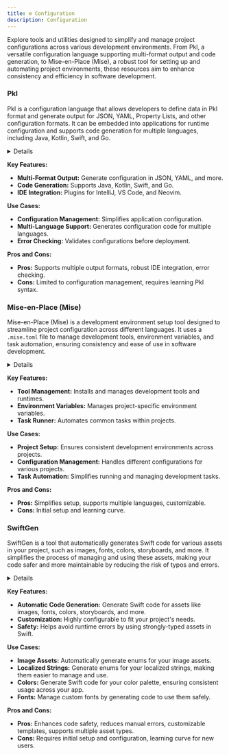 ```yaml
---
title: ⚙️ Configuration
description: Configuration
---
```


Explore tools and utilities designed to simplify and manage project configurations across various development environments. From Pkl, a versatile configuration language supporting multi-format output and code generation, to Mise-en-Place (Mise), a robust tool for setting up and automating project environments, these resources aim to enhance consistency and efficiency in software development.

### Pkl

Pkl is a configuration language that allows developers to define data in Pkl format and generate output for JSON, YAML, Property Lists, and other configuration formats. It can be embedded into applications for runtime configuration and supports code generation for multiple languages, including Java, Kotlin, Swift, and Go.

<details>

**URL:** https://pkl-lang.org/

**Authors:** `Pkl Team`

**Integration:**
- **Platforms Supported:** Web
- **API Documentation:** Not specified

**Community and Support:**
- **Support Channels:** GitHub Discussions
- **Community:** Active GitHub repository

</details>

**Key Features:**
- **Multi-Format Output:** Generate configuration in JSON, YAML, and more.
- **Code Generation:** Supports Java, Kotlin, Swift, and Go.
- **IDE Integration:** Plugins for IntelliJ, VS Code, and Neovim.

**Use Cases:**
- **Configuration Management:** Simplifies application configuration.
- **Multi-Language Support:** Generates configuration code for multiple languages.
- **Error Checking:** Validates configurations before deployment.

**Pros and Cons:**
- **Pros:** Supports multiple output formats, robust IDE integration, error checking.
- **Cons:** Limited to configuration management, requires learning Pkl syntax.

<LinkCard title="Visit Pkl" href="https://pkl-lang.org/" />

### Mise-en-Place (Mise)

Mise-en-Place (Mise) is a development environment setup tool designed to streamline project configuration across different languages. It uses a `.mise.toml` file to manage development tools, environment variables, and task automation, ensuring consistency and ease of use in software development.

<details>

**URL:** https://mise.jdx.dev/about.html

**Authors:** `Jeff Dickey`

**Integration:**
- **Platforms Supported:** Web
- **API Documentation:** Not specified

**Community and Support:**
- **Support Channels:** GitHub, Twitter, Mastodon, Discord
- **Community:** Active on GitHub and social media

</details>

**Key Features:**
- **Tool Management:** Installs and manages development tools and runtimes.
- **Environment Variables:** Manages project-specific environment variables.
- **Task Runner:** Automates common tasks within projects.

**Use Cases:**
- **Project Setup:** Ensures consistent development environments across projects.
- **Configuration Management:** Handles different configurations for various projects.
- **Task Automation:** Simplifies running and managing development tasks.

**Pros and Cons:**
- **Pros:** Simplifies setup, supports multiple languages, customizable.
- **Cons:** Initial setup and learning curve.

<LinkCard title="Visit Mise-en-Place" href="https://mise.jdx.dev/about.html" />

### SwiftGen

SwiftGen is a tool that automatically generates Swift code for various assets in your project, such as images, fonts, colors, storyboards, and more. It simplifies the process of managing and using these assets, making your code safer and more maintainable by reducing the risk of typos and errors.

<details>

**URL:** [https://github.com/SwiftGen/SwiftGen](https://github.com/SwiftGen/SwiftGen)

**Authors:** `AliSoftware`, `SwiftGenKit`, and `Community Contributors`

**Integration:**
- **Platforms Supported:** iOS, macOS, tvOS, watchOS
- **API Documentation:** [SwiftGen Documentation](https://swiftgen.github.io/SwiftGen/)

**Community and Support:**
- **Support Channels:** GitHub Issues, Community Chat on Gitter
- **Community:** Active user and developer community on GitHub.

</details>

**Key Features:**
- **Automatic Code Generation:** Generate Swift code for assets like images, fonts, colors, storyboards, and more.
- **Customization:** Highly configurable to fit your project's needs.
- **Safety:** Helps avoid runtime errors by using strongly-typed assets in Swift.

**Use Cases:**
- **Image Assets:** Automatically generate enums for your image assets.
- **Localized Strings:** Generate enums for your localized strings, making them easier to manage and use.
- **Colors:** Generate Swift code for your color palette, ensuring consistent usage across your app.
- **Fonts:** Manage custom fonts by generating code to use them safely.

**Pros and Cons:**
- **Pros:** Enhances code safety, reduces manual errors, customizable templates, supports multiple asset types.
- **Cons:** Requires initial setup and configuration, learning curve for new users.

<LinkCard title="Visit SwiftGen" href="https://github.com/SwiftGen/SwiftGen" />
